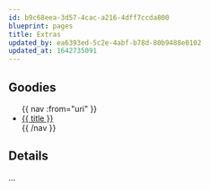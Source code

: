 ```yaml
---
id: b9c68eea-3d57-4cac-a216-4dff7ccda800
blueprint: pages
title: Extras
updated_by: ea6393ed-5c2e-4abf-b78d-80b9488e0102
updated_at: 1642735091
---
```

## Goodies

<ul>
  {{ nav :from="uri" }}
    <li>
      <a href="{{ url }}">{{ title }}</a>
    </li>
  {{ /nav }}
</ul>

## Details

...